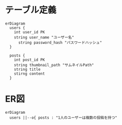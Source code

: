 # テーブル定義

```mermaid
erDiagram
  users {
    int user_id PK
    string user_name "ユーザー名"
	  string password_hash "パスワードハッシュ"
  }

  posts {
    int post_id PK
    string thumbnail_path "サムネイルPath"
    string title
    stirng content
  }

```

# ER図

```mermaid
erDiagram
  users ||--o{ posts : "1人のユーザーは複数の投稿を持つ"
```
